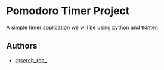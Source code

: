 
# Pomodoro Timer Project

A simple timer application we will be using python and tkinter.




## Authors

- [@serch_roa_](https://github.com/furbis99)


